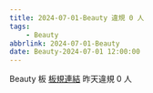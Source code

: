 ```yaml
---
title: 2024-07-01-Beauty 違規 0 人
tags:
    - Beauty
abbrlink: 2024-07-01-Beauty
date: Beauty-2024-07-01 12:00:00
---
```

Beauty 板 [板規連結](https://www.ptt.cc/bbs/Beauty/M.1630069980.A.84B.html)
昨天違規 0 人
